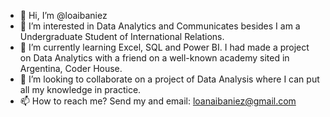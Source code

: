 - 👋 Hi, I’m @loaibaniez
- 👀 I’m interested in Data Analytics and Communicates besides I am a Undergraduate Student of International Relations.
- 🌱 I’m currently learning Excel, SQL and Power BI. I had made a project on Data Analytics with a friend on a well-known academy sited in Argentina, Coder House.
- 💞️ I’m looking to collaborate on a project of Data Analysis where I can put all my knowledge in practice.
- 📫 How to reach me? Send my and email: loanaibaniez@gmail.com

<!---
loaibaniez/loaibaniez is a ✨ special ✨ repository because its `README.md` (this file) appears on your GitHub profile.
You can click the Preview link to take a look at your changes.
--->
